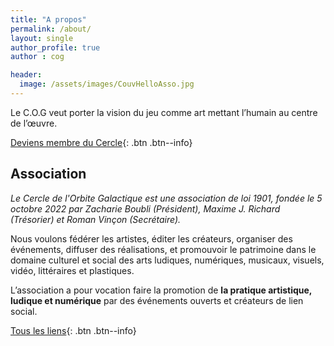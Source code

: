 ```yaml
---
title: "A propos"
permalink: /about/
layout: single
author_profile: true
author : cog

header:
  image: /assets/images/CouvHelloAsso.jpg
---
```


Le C.O.G veut porter la vision du jeu comme art mettant l’humain au centre de l’œuvre. 

[Deviens membre du Cercle](https://www.helloasso.com/associations/le-cercle-de-l-orbite-galactique/adhesions/adhesion-membre-1-an){: .btn .btn--info}

## Association

*Le Cercle de l'Orbite Galactique est une association de loi 1901, fondée le 5 octobre 2022 par Zacharie Boubli (Président), Maxime J. Richard (Trésorier) et Roman Vinçon (Secrétaire).*

Nous voulons fédérer les artistes, éditer les créateurs, organiser des événements, diffuser des réalisations, et promouvoir le patrimoine dans le domaine culturel et social des arts ludiques, numériques, musicaux, visuels, vidéo, littéraires et plastiques. 

L’association a pour vocation faire la promotion de **la pratique artistique, ludique et numérique** par des
événements ouverts et créateurs de lien social.

[Tous les liens](https://linktr.ee/cogalactique){: .btn .btn--info}